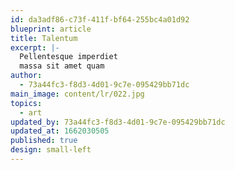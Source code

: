 ```yaml
---
id: da3adf86-c73f-411f-bf64-255bc4a01d92
blueprint: article
title: Talentum
excerpt: |-
  Pellentesque imperdiet
  massa sit amet quam
author:
  - 73a44fc3-f8d3-4d01-9c7e-095429bb71dc
main_image: content/lr/022.jpg
topics:
  - art
updated_by: 73a44fc3-f8d3-4d01-9c7e-095429bb71dc
updated_at: 1662030505
published: true
design: small-left
---
```

